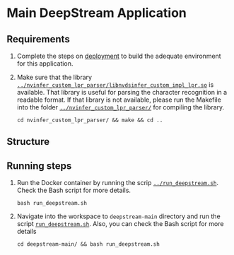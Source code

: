 # Main DeepStream Application

## Requirements

1. Complete the steps on [deployment](../README.md) to build the adequate environment for this application.

2. Make sure that the library [`../nvinfer_custom_lpr_parser/libnvdsinfer_custom_impl_lpr.so`](../nvinfer_custom_lpr_parser/libnvdsinfer_custom_impl_lpr.so) is available. That library is useful for parsing the character recognition in a readable format. If that library is not available, please run the Makefile into the folder [`../nvinfer_custom_lpr_parser/`](../nvinfer_custom_lpr_parser/) for compiling the library.

    ```console
    cd nvinfer_custom_lpr_parser/ && make && cd ..
    ```

## Structure



## Running steps

1. Run the Docker container by running the scrip [`../run_deepstream.sh`](../run_deepstream.sh). Check the Bash script for more details.

    ```console
    bash run_deepstream.sh
    ```

2. Navigate into the workspace to `deepstream-main` directory and run the script [`run_deepstream.sh`](run_deepstream.sh). Also, you can check the Bash script for more details

    ```console
    cd deepstream-main/ && bash run_deepstream.sh
    ```
    
